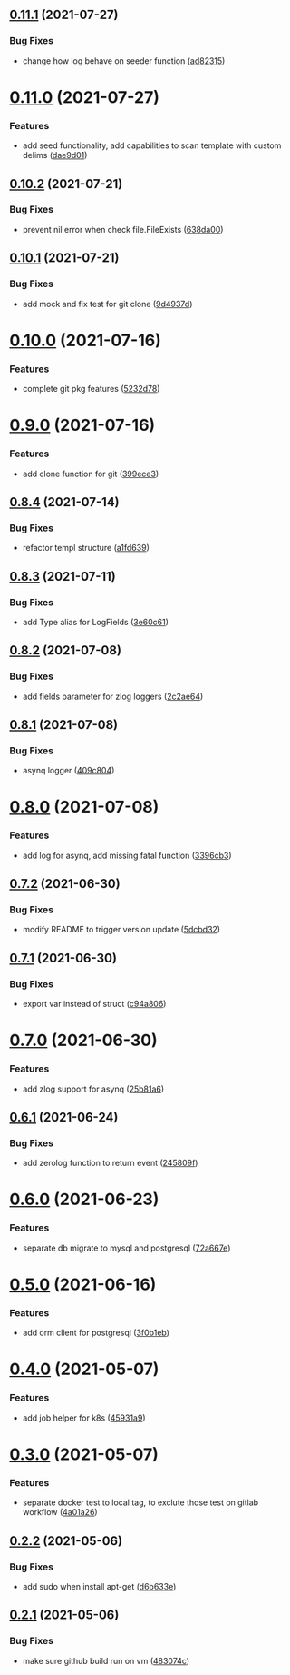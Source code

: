 ## [0.11.1](https://github.com/gopaytech/go-commons/compare/v0.11.0...v0.11.1) (2021-07-27)


### Bug Fixes

* change how log behave on seeder function ([ad82315](https://github.com/gopaytech/go-commons/commit/ad82315844bdcc866d9e4739e0191cf9bcf73705))

# [0.11.0](https://github.com/gopaytech/go-commons/compare/v0.10.2...v0.11.0) (2021-07-27)


### Features

* add seed functionality, add capabilities to scan template with custom delims ([dae9d01](https://github.com/gopaytech/go-commons/commit/dae9d01b56a79e5c31fd95ee93edd27ebbe2cb0c))

## [0.10.2](https://github.com/gopaytech/go-commons/compare/v0.10.1...v0.10.2) (2021-07-21)


### Bug Fixes

* prevent nil error when check file.FileExists ([638da00](https://github.com/gopaytech/go-commons/commit/638da00677c30722638acd4dd1e991ad2eaca9b2))

## [0.10.1](https://github.com/gopaytech/go-commons/compare/v0.10.0...v0.10.1) (2021-07-21)


### Bug Fixes

* add mock and fix test for git clone ([9d4937d](https://github.com/gopaytech/go-commons/commit/9d4937da1de6e7cf062e008698bc4d0273c2af75))

# [0.10.0](https://github.com/gopaytech/go-commons/compare/v0.9.0...v0.10.0) (2021-07-16)


### Features

* complete git pkg features ([5232d78](https://github.com/gopaytech/go-commons/commit/5232d785edc62ab2dd7eec2256c3feae9a62b996))

# [0.9.0](https://github.com/gopaytech/go-commons/compare/v0.8.4...v0.9.0) (2021-07-16)


### Features

* add clone function for git ([399ece3](https://github.com/gopaytech/go-commons/commit/399ece3d89b52cccf1b076960cae386b8b90bd6b))

## [0.8.4](https://github.com/gopaytech/go-commons/compare/v0.8.3...v0.8.4) (2021-07-14)


### Bug Fixes

* refactor templ structure ([a1fd639](https://github.com/gopaytech/go-commons/commit/a1fd639a008ea2d5339a127d0397ff5986277f01))

## [0.8.3](https://github.com/gopaytech/go-commons/compare/v0.8.2...v0.8.3) (2021-07-11)


### Bug Fixes

* add Type alias for LogFields ([3e60c61](https://github.com/gopaytech/go-commons/commit/3e60c616d30a975bf4c08c5b576f74020bfdaf96))

## [0.8.2](https://github.com/gopaytech/go-commons/compare/v0.8.1...v0.8.2) (2021-07-08)


### Bug Fixes

* add fields parameter for zlog loggers ([2c2ae64](https://github.com/gopaytech/go-commons/commit/2c2ae64982b79e5b41b33dc210c9d996f2dc28ff))

## [0.8.1](https://github.com/gopaytech/go-commons/compare/v0.8.0...v0.8.1) (2021-07-08)


### Bug Fixes

* asynq logger ([409c804](https://github.com/gopaytech/go-commons/commit/409c804888c37b0d749417a79f4f106b72ff3f5e))

# [0.8.0](https://github.com/gopaytech/go-commons/compare/v0.7.2...v0.8.0) (2021-07-08)


### Features

* add log for asynq, add missing fatal function ([3396cb3](https://github.com/gopaytech/go-commons/commit/3396cb33a97c7369349a3bcb13414abc9f3739f4))

## [0.7.2](https://github.com/gopaytech/go-commons/compare/v0.7.1...v0.7.2) (2021-06-30)


### Bug Fixes

* modify README to trigger version update ([5dcbd32](https://github.com/gopaytech/go-commons/commit/5dcbd32e2f135e5c5b7f8d540beafe39a8dab199))

## [0.7.1](https://github.com/gopaytech/go-commons/compare/v0.7.0...v0.7.1) (2021-06-30)


### Bug Fixes

* export var instead of struct ([c94a806](https://github.com/gopaytech/go-commons/commit/c94a806a7dd670ea1dbfd1432dcb27c544c295a2))

# [0.7.0](https://github.com/gopaytech/go-commons/compare/v0.6.1...v0.7.0) (2021-06-30)


### Features

* add zlog support for asynq ([25b81a6](https://github.com/gopaytech/go-commons/commit/25b81a61fb89cfb3b138057e348c47e3256b5d8a))

## [0.6.1](https://github.com/gopaytech/go-commons/compare/v0.6.0...v0.6.1) (2021-06-24)


### Bug Fixes

* add zerolog function to return event ([245809f](https://github.com/gopaytech/go-commons/commit/245809f8ed56c4e8b92a0a4f3f299cf6c18a37e6))

# [0.6.0](https://github.com/gopaytech/go-commons/compare/v0.5.0...v0.6.0) (2021-06-23)


### Features

* separate db migrate to mysql and postgresql ([72a667e](https://github.com/gopaytech/go-commons/commit/72a667ebd1c42c3f1c0a8c2c3f0cf24403f6ecaf))

# [0.5.0](https://github.com/gopaytech/go-commons/compare/v0.4.0...v0.5.0) (2021-06-16)


### Features

* add orm client for postgresql ([3f0b1eb](https://github.com/gopaytech/go-commons/commit/3f0b1ebff2010fd806f4f8301b36b62eea41a3be))

# [0.4.0](https://github.com/gopaytech/go-commons/compare/v0.3.0...v0.4.0) (2021-05-07)


### Features

* add job helper for k8s ([45931a9](https://github.com/gopaytech/go-commons/commit/45931a90fecea78db9a3e8562e6f70a11526dfcc))

# [0.3.0](https://github.com/gopaytech/go-commons/compare/v0.2.2...v0.3.0) (2021-05-07)


### Features

* separate docker test to local tag, to exclute those test on gitlab workflow ([4a01a26](https://github.com/gopaytech/go-commons/commit/4a01a261bb6354131f30bb87e24894966ce4eea5))

## [0.2.2](https://github.com/gopaytech/go-commons/compare/v0.2.1...v0.2.2) (2021-05-06)


### Bug Fixes

* add sudo when install apt-get ([d6b633e](https://github.com/gopaytech/go-commons/commit/d6b633e9a6b5acf8278e926ebc4e58eae0e54aee))

## [0.2.1](https://github.com/gopaytech/go-commons/compare/v0.2.0...v0.2.1) (2021-05-06)


### Bug Fixes

* make sure github build run on vm ([483074c](https://github.com/gopaytech/go-commons/commit/483074cf41cd55f1fa9325160d65cf915e77c3a1))
